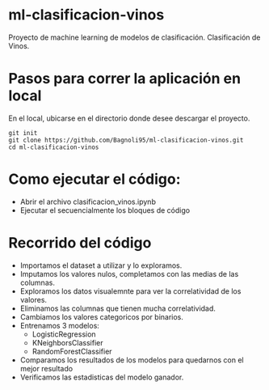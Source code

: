 # ml-clasificacion-vinos
Proyecto de machine learning de modelos de clasificación. Clasificación de Vinos.

# Pasos para correr la aplicación en local
En el local, ubicarse en el directorio donde desee descargar el proyecto.
```
git init
git clone https://github.com/Bagnoli95/ml-clasificacion-vinos.git
cd ml-clasificacion-vinos
```

# Como ejecutar el código:
- Abrir el archivo clasificacion_vinos.ipynb
- Ejecutar el secuencialmente los bloques de código

# Recorrido del código
- Importamos el dataset a utilizar y lo exploramos.
- Imputamos los valores nulos, completamos con las medias de las columnas.
- Exploramos los datos visualemnte para ver la correlatividad de los valores.
- Eliminamos las columnas que tienen mucha correlatividad.
- Cambiamos los valores categoricos por binarios.
- Entrenamos 3 modelos:
    - LogisticRegression
    - KNeighborsClassifier
    - RandomForestClassifier
- Comparamos los resultados de los modelos para quedarnos con el mejor resultado
- Verificamos las estadisticas del modelo ganador.